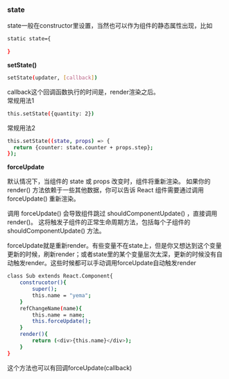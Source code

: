 ### state
state一般在constructor里设置，当然也可以作为组件的静态属性出现，比如
```bash
static state={
   
}
```

**setState()**
```bash
setState(updater, [callback])
```
callback这个回调函数执行的时间是，render渲染之后。    
常规用法1
```bash
this.setState({quantity: 2})
```
常规用法2
```bash
this.setState((state, props) => {
  return {counter: state.counter + props.step};
});
```

**forceUpdate**

默认情况下，当组件的 state 或 props 改变时，组件将重新渲染。 如果你的 render() 方法依赖于一些其他数据，你可以告诉 React 组件需要通过调用 forceUpdate() 重新渲染。

调用 forceUpdate() 会导致组件跳过 shouldComponentUpdate() ，直接调用 render()。 这将触发子组件的正常生命周期方法，包括每个子组件的 shouldComponentUpdate() 方法。

forceUpdate就是重新render。有些变量不在state上，但是你又想达到这个变量更新的时候，刷新render；或者state里的某个变量层次太深，更新的时候没有自动触发render。这些时候都可以手动调用forceUpdate自动触发render
```bash
class Sub extends React.Component{
    construcotor(){
        super();
        this.name = "yema";
    }
    refChangeName(name){
        this.name = name;
        this.forceUpdate(); 
    }
    render(){
        return (<div>{this.name}</div>);
    }
}
```
这个方法也可以有回调forceUpdate(callback)